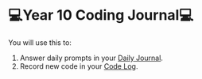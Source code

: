 # 💻Year 10 Coding Journal💻

You will use this to:
1. Answer daily prompts in your [Daily Journal](daily-journal.md).
2. Record new code in your [Code Log](code-log.md).
